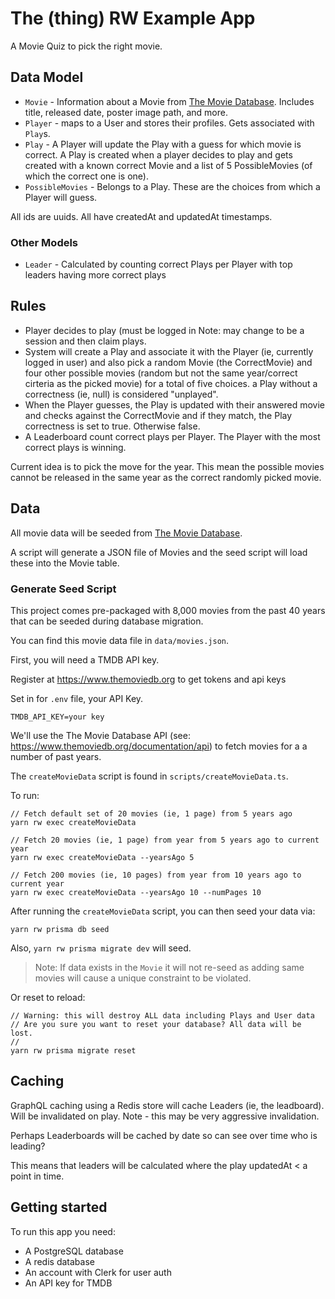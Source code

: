 # The (thing) RW Example App

A Movie Quiz to pick the right movie.
## Data Model


* `Movie` - Information about a Movie from [The Movie Database](https://www.themoviedb.org). Includes title, released date, poster image path, and more.
* `Player` - maps to a User and stores their profiles. Gets associated with `Play`s.
* `Play` - A Player will update the Play with a guess for which movie is correct. A Play is created when a player decides to play and gets created with a known correct Movie and a list of 5 PossibleMovies (of which the correct one is one).
* `PossibleMovies` - Belongs to a Play. These are the choices from which a Player will guess.

All ids are uuids.
All have createdAt and updatedAt timestamps.

### Other Models

* `Leader` - Calculated by counting correct Plays per Player with top leaders having more correct plays

## Rules

* Player decides to play (must be logged in Note: may change to be a session and then claim plays.
* System will create a Play and associate it with the Player (ie, currently logged in user) and also pick a random Movie (the CorrectMovie) and four other possible movies (random but not the same year/correct cirteria as the picked movie) for a total of five choices. a Play without a correctness (ie, null) is considered "unplayed".
* When the Player guesses, the Play is updated with their answered movie and checks against the CorrectMovie and if they match, the Play correctness is set to true. Otherwise false.
* A Leaderboard count correct plays per Player. The Player with the most correct plays is winning.

Current idea is to pick the move for the year. This mean the possible movies cannot be released in the same year as the correct randomly picked movie.

## Data

All movie data will be seeded from [The Movie Database](https://www.themoviedb.org).

A script will generate a JSON file of Movies and the seed script will load these into the Movie table.

### Generate Seed Script

This project comes pre-packaged with 8,000 movies from the past 40 years that can be seeded during database migration.

You can find this movie data file in `data/movies.json`.

First, you will need a TMDB API key.

Register at https://www.themoviedb.org to get tokens and api keys

Set in for `.env` file, your API Key.

```
TMDB_API_KEY=your key
```

We'll use the The Movie Database API (see: https://www.themoviedb.org/documentation/api) to fetch movies for a a number of past years.

The `createMovieData` script is found in `scripts/createMovieData.ts`.

To run:

```
// Fetch default set of 20 movies (ie, 1 page) from 5 years ago
yarn rw exec createMovieData

// Fetch 20 movies (ie, 1 page) from year from 5 years ago to current year
yarn rw exec createMovieData --yearsAgo 5

// Fetch 200 movies (ie, 10 pages) from year from 10 years ago to current year
yarn rw exec createMovieData --yearsAgo 10 --numPages 10
```

After running the `createMovieData` script, you can then seed your data via:

```
yarn rw prisma db seed
```

Also, `yarn rw prisma migrate dev` will seed.

> Note: If data exists in the `Movie` it will not re-seed as adding same movies will cause a unique constraint to be violated.

Or reset to reload:

```
// Warning: this will destroy ALL data including Plays and User data
// Are you sure you want to reset your database? All data will be lost.
//
yarn rw prisma migrate reset
```


## Caching

GraphQL caching using a Redis store will cache Leaders (ie, the leadboard). Will be invalidated on play. Note - this may be very aggressive invalidation.

Perhaps Leaderboards will be cached by date so can see over time who is leading?

This means that leaders will be calculated where the play updatedAt < a point in time.
## Getting started

To run this app you need:
* A PostgreSQL database
* A redis database
* An account with Clerk for user auth
* An API key for TMDB
